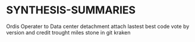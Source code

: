 # SYNTHESIS-SUMMARIES
Ordis Operater to Data center detachment attach lastest best code vote by version and credit trought miles stone in git kraken
